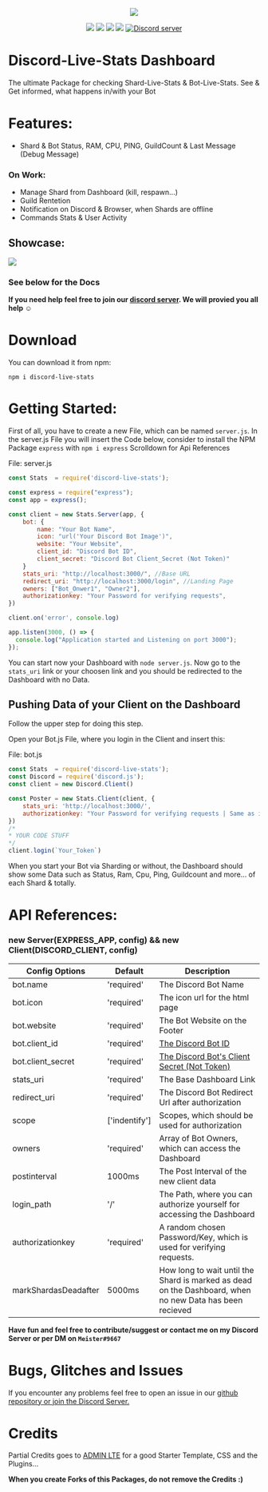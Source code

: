 <p align="center"><a href="https://nodei.co/npm/discord-live-stats/"><img src="https://nodei.co/npm/discord-live-stats.png"></a></p>
<p align="center"><img src="https://img.shields.io/npm/v/discord-live-stats"> <img src="https://img.shields.io/npm/dm/discord-live-stats?label=downloads"> <img src="https://img.shields.io/npm/l/discord-live-stats"> <img src="https://img.shields.io/github/repo-size/meister03/discord-live-stats">  <a href="https://discord.gg/YTdNBHh"><img src="https://discordapp.com/api/guilds/697129454761410600/widget.png" alt="Discord server"/></a></p>

# Discord-Live-Stats Dashboard
The ultimate Package for checking Shard-Live-Stats & Bot-Live-Stats. See & Get informed, what happens in/with your Bot

# Features:
- Shard & Bot Status, RAM, CPU, PING, GuildCount & Last Message (Debug Message)
### On Work:
- Manage Shard from Dashboard (kill, respawn...)
- Guild Rentetion
- Notification on Discord & Browser, when Shards are offline
- Commands Stats & User Activity

## Showcase:
![](https://media.discordapp.net/attachments/711563835424768063/867100235352637480/unknown.png)

### See below for the Docs
**If you need help feel free to join our <a href="https://discord.gg/YTdNBHh">discord server</a>. We will provied you all help ☺**
# Download
You can download it from npm:
```cli
npm i discord-live-stats
```

# Getting Started:
First of all, you have to create a new File, which can be named `server.js`.
In the server.js File you will insert the Code below, consider to install the NPM Package `express` with `npm i express`
Scrolldown for Api References

File: server.js
```js
const Stats  = require('discord-live-stats');

const express = require("express");
const app = express();

const client = new Stats.Server(app, {
    bot: {
        name: "Your Bot Name",
        icon: "url('Your Discord Bot Image')",
        website: "Your Website",
        client_id: "Discord Bot ID",
        client_secret: "Discord Bot Client_Secret (Not Token)"
    }
    stats_uri: "http://localhost:3000/", //Base URL
    redirect_uri: "http://localhost:3000/login", //Landing Page
    owners: ["Bot_Onwer1", "Owner2"],
    authorizationkey: "Your Password for verifying requests",
})

client.on('error', console.log)

app.listen(3000, () => {
  console.log("Application started and Listening on port 3000");
});
```
You can start now your Dashboard with `node server.js`.
Now go to the `stats_uri` link or your choosen link and you should be redirected to the Dashboard with no Data.

## Pushing Data of your Client on the Dashboard
Follow the upper step for doing this step.

Open your Bot.js File, where you login in the Client and insert this:

File: bot.js
```js
const Stats  = require('discord-live-stats');
const Discord = require('discord.js');
const client = new Discord.Client()

const Poster = new Stats.Client(client, {
    stats_uri: 'http://localhost:3000/',
    authorizationkey: "Your Password for verifying requests | Same as in Server.js",
})
/*
* YOUR CODE STUFF
*/
client.login(`Your_Token`)
```

When you start your Bot via Sharding or without, the Dashboard should show some Data such as Status, Ram, Cpu, Ping, Guildcount and more... of each Shard & totally.

# API References:

### new Server(EXPRESS_APP, config) && new Client(DISCORD_CLIENT, config)
| Config Options | Default | Description |
| -------------- | ------------- |-------------- |
|  bot.name      | 'required' | The Discord Bot Name |
|  bot.icon      | 'required' | The icon url for the html page |
|  bot.website   | 'required' | The Bot Website on the Footer |
|  bot.client_id | 'required' | [The Discord Bot ID](https://support.heateor.com/discord-client-id-discord-client-secret/ )          |
| bot.client_secret | 'required' | [The Discord Bot's Client Secret (Not Token)](https://support.heateor.com/discord-client-id-discord-client-secret/ )          |
| stats_uri      | 'required' | The Base Dashboard Link |
| redirect_uri   | 'required' | The Discord Bot Redirect Url after authorization |
| scope          | ['indentify'] |Scopes, which should be used for authorization   |
| owners         |'required' | Array of Bot Owners, which can access the Dashboard |
| postinterval   | 1000ms | The Post Interval of the new client data |
| login_path     | '/' | The Path, where you can authorize yourself for accessing the Dashboard |
| authorizationkey | 'required' | A random chosen Password/Key, which is used for verifying requests. |
| markShardasDeadafter | 5000ms |How long to wait until the Shard is marked as dead on the Dashboard, when no new Data has been recieved |


**Have fun and feel free to contribute/suggest or contact me on my Discord Server or per DM on `Meister#9667`**

# Bugs, Glitches and Issues
If you encounter any problems feel free to open an issue in our <a href="https://github.com/meister03/discord-live-stats/issues">github repository or join the Discord Server.</a>

# Credits
Partial Credits goes to [ADMIN LTE](https://adminlte.io/) for a good Starter Template, CSS and the Plugins...

**When you create Forks of this Packages, do not remove the Credits :)**